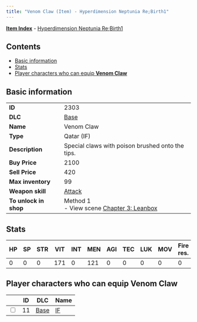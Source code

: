 ```yaml
---
title: "Venom Claw (Item) - Hyperdimension Neptunia Re;Birth1"
---
```


[**Item Index**](/neptunia/rb1/item/index.html) - [Hyperdimension Neptunia Re;Birth1](/neptunia/rb1)

## Contents

- [Basic information](#basic-information)
- [Stats](#stats)
- [Player characters who can equip **Venom Claw**](#player-characters-who-can-equip-venom-claw)

## Basic information

|   |   |
| -- | -- |
| **ID** | 2303 |
| **DLC** | [Base](/neptunia/rb1/dlc/1-base.html) |
| **Name** | Venom Claw |
| **Type** | Qatar (IF) |
| **Description** | Special claws with poison brushed onto the tips. |
| **Buy Price** | 2100 |
| **Sell Price** | 420 |
| **Max inventory** | 99 |
| **Weapon skill** | [Attack](/neptunia/rb1/skill/1-2101-attack.html) |
| **To unlock in shop** | Method 1<br />- View scene [Chapter 3: Leanbox](/neptunia/rb1/scene/1-302-chapter-3-leanbox.html) |


## Stats

| HP | SP | STR | VIT | INT | MEN | AGI | TEC | LUK | MOV | Fire res. | Ice res. | Wind res. | Lightning res. |
| -- | -- | --- | --- | --- | --- | --- | --- | --- | --- | --------- | -------- | --------- | -------------- |
| 0 | 0 | 0 | 171 | 0 | 121 | 0 | 0 | 0 | 0 | 0 | 0 | 0 | 0 |


## Player characters who can equip **Venom Claw**

|    | ID | DLC | Name |
| -- | -- | --- | ---- |
| <input type="checkbox" id="rb1-player-1-11" class="trackbox" /> | 11 | [Base](/neptunia/rb1/dlc/1-base.html) | [IF](/neptunia/rb1/player/1-11-if.html) |
